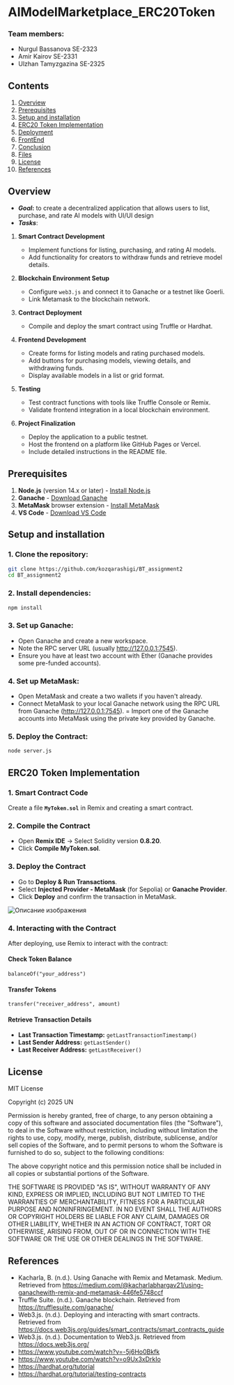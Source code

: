 # AIModelMarketplace_ERC20Token
### Team members: 
- Nurgul Bassanova SE-2323
- Amir Kairov SE-2331
- Ulzhan Tamyzgazina SE-2325

## Contents
1. [Overview](#overview)  
2. [Prerequisites](#prerequisites)
3. [Setup and installation](#setup-and-installation)
4. [ERC20 Token Implementation](#erc20-token-implementation)
5. [Deployment](#deployment)
6. [FrontEnd](#frontend)
7. [Conclusion](#conclusion)
8. [Files](#files)
9. [License](#license)
10. [References](#references)

## Overview
- <b><i>Goal</i>:</b> to create a decentralized application that allows users to list, purchase, and rate AI models with UI/UI design
- <b><i>Tasks</i></b>:
1. **Smart Contract Development**  
   - Implement functions for listing, purchasing, and rating AI models.  
   - Add functionality for creators to withdraw funds and retrieve model details.  

2. **Blockchain Environment Setup**  
   - Configure `web3.js` and connect it to Ganache or a testnet like Goerli.  
   - Link Metamask to the blockchain network.  

3. **Contract Deployment**  
   - Compile and deploy the smart contract using Truffle or Hardhat.  

4. **Frontend Development**  
   - Create forms for listing models and rating purchased models.  
   - Add buttons for purchasing models, viewing details, and withdrawing funds.  
   - Display available models in a list or grid format.  

5. **Testing**  
   - Test contract functions with tools like Truffle Console or Remix.  
   - Validate frontend integration in a local blockchain environment.  

6. **Project Finalization**  
   - Deploy the application to a public testnet.  
   - Host the frontend on a platform like GitHub Pages or Vercel.  
   - Include detailed instructions in the README file.  


## Prerequisites

1. **Node.js** (version 14.x or later) - [Install Node.js](https://nodejs.org/)
2. **Ganache** - [Download Ganache](https://www.trufflesuite.com/ganache)
3. **MetaMask** browser extension - [Install MetaMask](https://metamask.io/)
4. **VS Code** - [Download VS Code](https://code.visualstudio.com/)

## Setup and installation 

### 1. Clone the repository:

```bash
git clone https://github.com/kozqarashigi/BT_assignment2
cd BT_assignment2
```
### 2. Install dependencies:

```bash
npm install
```
### 3. Set up Ganache:
- Open Ganache and create a new workspace.
- Note the RPC server URL (usually http://127.0.0.1:7545).
- Ensure you have at least two account with Ether (Ganache provides some pre-funded accounts).

### 4. Set up MetaMask:
- Open MetaMask and create a two wallets if you haven't already.
- Connect MetaMask to your local Ganache network using the RPC URL from Ganache (http://127.0.0.1:7545).
= Import one of the Ganache accounts into MetaMask using the private key provided by Ganache.


### 5. Deploy the Contract:
```bash
node server.js
```

## ERC20 Token Implementation

### **1. Smart Contract Code**

Create a file **`MyToken.sol`** in Remix and creating a smart contract.

### **2. Compile the Contract**

- Open **Remix IDE** → Select Solidity version **0.8.20**.
- Click **Compile MyToken.sol**.

### **3. Deploy the Contract**

- Go to **Deploy & Run Transactions**.
- Select **Injected Provider - MetaMask** (for Sepolia) or **Ganache Provider**.
- Click **Deploy** and confirm the transaction in MetaMask.

![Описание изображения](screens/transact.png)

### **4. Interacting with the Contract**

After deploying, use Remix to interact with the contract:

#### **Check Token Balance**

```solidity
balanceOf("your_address")
```

#### **Transfer Tokens**

```solidity
transfer("receiver_address", amount)
```

#### **Retrieve Transaction Details**

- **Last Transaction Timestamp:** `getLastTransactionTimestamp()`
- **Last Sender Address:** `getLastSender()`
- **Last Receiver Address:** `getLastReceiver()`

## License
MIT License

Copyright (c) 2025 UN

Permission is hereby granted, free of charge, to any person obtaining a copy
of this software and associated documentation files (the "Software"), to deal
in the Software without restriction, including without limitation the rights
to use, copy, modify, merge, publish, distribute, sublicense, and/or sell
copies of the Software, and to permit persons to whom the Software is
furnished to do so, subject to the following conditions:

The above copyright notice and this permission notice shall be included in all
copies or substantial portions of the Software.

THE SOFTWARE IS PROVIDED "AS IS", WITHOUT WARRANTY OF ANY KIND, EXPRESS OR
IMPLIED, INCLUDING BUT NOT LIMITED TO THE WARRANTIES OF MERCHANTABILITY,
FITNESS FOR A PARTICULAR PURPOSE AND NONINFRINGEMENT. IN NO EVENT SHALL THE
AUTHORS OR COPYRIGHT HOLDERS BE LIABLE FOR ANY CLAIM, DAMAGES OR OTHER
LIABILITY, WHETHER IN AN ACTION OF CONTRACT, TORT OR OTHERWISE, ARISING FROM,
OUT OF OR IN CONNECTION WITH THE SOFTWARE OR THE USE OR OTHER DEALINGS IN THE
SOFTWARE.

## References
- Kacharla, B. (n.d.). Using Ganache with Remix and Metamask. Medium. Retrieved from https://medium.com/@kacharlabhargav21/using-ganachewith-remix-and-metamask-446fe5748ccf
- Truffle Suite. (n.d.). Ganache blockchain. Retrieved from https://trufflesuite.com/ganache/
- Web3.js. (n.d.). Deploying and interacting with smart contracts. Retrieved from https://docs.web3js.org/guides/smart_contracts/smart_contracts_guide
- Web3.js. (n.d.). Documentation to Web3.js. Retrieved from https://docs.web3js.org/
- https://www.youtube.com/watch?v=-5j6Ho0Bkfk
- https://www.youtube.com/watch?v=o9Ux3xDrkIo
- https://hardhat.org/tutorial
- https://hardhat.org/tutorial/testing-contracts


